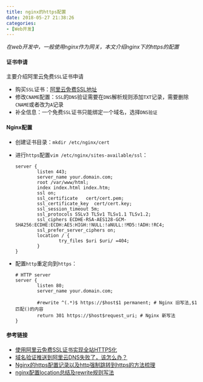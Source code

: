 ```yaml
---
title: nginx的https配置
date: 2018-05-27 21:38:26
categories: 
- [Web开发]
---
```


*在web开发中，一般使用nginx作为网关，本文介绍nginx下的https的配置*

#### 证书申请

主要介绍阿里云免费`SSL`证书申请

- 购买`SSL`证书：[阿里云免费SSL地址](https://common-buy.aliyun.com/?spm=5176.2020520163.cas.1.2arDtO&commodityCode=cas#/buy)
- 修改`CNAME`配置：`SSL`的`DNS`验证需要在`DNS`解析规则添加`TXT`记录，需要删除`CNAME`或者改为`A`记录
- 补全信息：一个免费`SSL`证书只能绑定一个域名，选择`DNS验证`

#### Nginx配置

- 创建证书目录：`mkdir /etc/nginx/cert`

- 进行`https`配置`vim /etc/nginx/sites-available/ssl`：

  ```nginx
  server {
          listen 443;
          server_name your.domain.com;
          root /var/www/html;
          index index.html index.htm;
          ssl on;
          ssl_certificate   cert/cert.pem;
          ssl_certificate_key  cert/cert.key;
          ssl_session_timeout 5m;
          ssl_protocols SSLv3 TLSv1 TLSv1.1 TLSv1.2;
          ssl_ciphers ECDHE-RSA-AES128-GCM-SHA256:ECDHE:ECDH:AES:HIGH:!NULL:!aNULL:!MD5:!ADH:!RC4;
          ssl_prefer_server_ciphers on;
          location / {
                  try_files $uri $uri/ =404;
          }
  }
  ```

- 配置`http`重定向到`https`：

  ```nginx
  # HTTP server
  server {
          listen 80;
          server_name your.domain.com;
  
          #rewrite ^(.*)$ https://$host$1 permanent; # Nginx 旧写法,$1匹配()的内容
          return 301 https://$host$request_uri; # Nginx 新写法
  }
  ```

#### 参考链接

- [使用阿里云免费SSL证书实现全站HTTPS化](https://segmentfault.com/a/1190000009220479)
- [域名验证推送到阿里云DNS失败了，该怎么办？](https://help.aliyun.com/knowledge_detail/48058.html?spm=a2c4g.11186631.2.4.HeXUW1)
- [Nginx的https配置记录以及http强制跳转到https的方法梳理](https://zhuanlan.zhihu.com/p/32055783)
- [nginx配置location总结及rewrite规则写法](http://seanlook.com/2015/05/17/nginx-location-rewrite/)